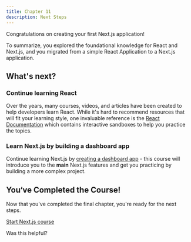 ```yaml
---
title: Chapter 11
description: Next Steps
---
```


Congratulations on creating your first Next.js application!

To summarize, you explored the foundational knowledge for React and Next.js,
and you migrated from a simple React Application to a Next.js application.

## What's next?

### Continue learning React

Over the years, many courses, videos, and articles have been created to help
developers learn React. While it's hard to recommend resources that will fit
your learning style, one invaluable reference is the [React
Documentation](https://react.dev/) which contains interactive sandboxes to
help you practice the topics.

### Learn Next.js by building a dashboard app

Continue learning Next.js by [creating a dashboard app](/learn/dashboard-app)
\- this course will introduce you to the **main** Next.js features and get you
practicing by building a more complex project.

## You‘ve Completed the Course!

Now that you've completed the final chapter, you're ready for the next steps.

[Start Next.js course](/learn/dashboard-app)

Was this helpful?

